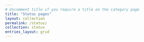 ```yaml
---
# Uncomment title if you require a title on the category page
title: "Status pages"
layout: collection
permalink: /status/
collection: status
entries_layout: grid
---
```


<!-- Text here will appear on the category page -->
